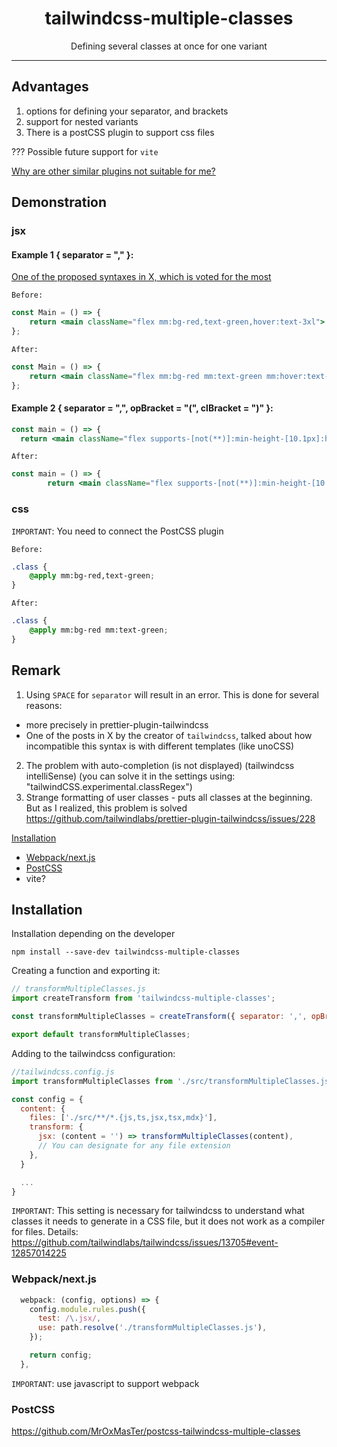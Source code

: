 <div align="center">
<h1>tailwindcss-multiple-classes</h1>

<p>Defining several classes at once for one variant</p>
</div>

---

## Advantages

1. options for defining your separator, and brackets
2. support for nested variants
3. There is a postCSS plugin to support css files

??? Possible future support for `vite`

[Why are other similar plugins not suitable for me?](https://github.com/tailwindlabs/tailwindcss/discussions/11701#discussioncomment-9314628)

## Demonstration

### jsx

#### Example 1 { separator = "," }:
[One of the proposed syntaxes in X, which is voted for the most](https://x.com/adamwathan/status/1849509712368226792)

`Before:`

```jsx
const Main = () => {
	return <main className="flex mm:bg-red,text-green,hover:text-3xl">...</main>;
};
```

`After:`

```jsx
const Main = () => {
	return <main className="flex mm:bg-red mm:text-green mm:hover:text-3xl ">...</main>;
};
```

#### Example 2 { separator = ",", opBracket = "(", clBracket = ")" }:

```jsx
const main = () => {
  return <main className="flex supports-[not(**)]:min-height-[10.1px]:h-10,sm:h-20,md:h-30, lg:h-40,xl:h-50,hover:(pl-4,py-3) pl-3">...</main>;};
```

`After:`

```jsx
const main = () => {
        return <main className="flex supports-[not(**)]:min-height-[10.1px]:h-10 supports-[not(**)]:min-height-[10.1px]:sm:h-20 supports-[not(**)]:min-height-[10.1px]:md:h-30 supports-[not(**)]:min-height-[10.1px]:lg:h-40 supports-[not(**)]:min-height-[10.1px]:xl:h-50 supports-[not(**)]:min-height-[10.1px]:hover:pl-4 supports-[not(**)]:min-height-[10.1px]:hover:py-3 pl-3">...</main>;};
```
### css

`IMPORTANT`: You need to connect the PostCSS plugin

`Before:`

```css
.class {
	@apply mm:bg-red,text-green;
}
```

`After:`

```css
.class {
	@apply mm:bg-red mm:text-green;
}
```

## Remark

1. Using `SPACE` for `separator` will result in an error. This is done for several reasons:
  - more precisely in prettier-plugin-tailwindcss
  - One of the posts in X by the creator of `tailwindcss`, talked about how incompatible this syntax is with different templates (like unoCSS)
2.  The problem with auto-completion (is not displayed) (tailwindcss intelliSense) (you can solve it in the settings using: "tailwindCSS.experimental.classRegex")
3.  Strange formatting of user classes - puts all classes at the beginning. But as I realized, this problem is solved https://github.com/tailwindlabs/prettier-plugin-tailwindcss/issues/228

[Installation](#installation)

- [Webpack/next.js](#webpack/next.js)
- [PostCSS](#postCSS)
- vite?

## Installation

Installation depending on the developer

```
npm install --save-dev tailwindcss-multiple-classes
```

Creating a function and exporting it:

```javascript
// transformMultipleClasses.js
import createTransform from 'tailwindcss-multiple-classes';

const transformMultipleClasses = createTransform({ separator: ',', opBracket: '(', clBracket: ')' });

export default transformMultipleClasses;
```

Adding to the tailwindcss configuration:

```javascript
//tailwindcss.config.js
import transformMultipleClasses from './src/transformMultipleClasses.js';

const config = {
  content: {
    files: ['./src/**/*.{js,ts,jsx,tsx,mdx}'],
    transform: {
      jsx: (content = '') => transformMultipleClasses(content),
      // You can designate for any file extension
    },
  }

  ...
}
```

`IMPORTANT`: This setting is necessary for tailwindcss to understand what classes it needs to generate in a CSS file, but it does not work as a compiler for files. Details: https://github.com/tailwindlabs/tailwindcss/issues/13705#event-12857014225

### Webpack/next.js

```javascript
  webpack: (config, options) => {
    config.module.rules.push({
      test: /\.jsx/,
      use: path.resolve('./transformMultipleClasses.js'),
    });

    return config;
  },
```

`IMPORTANT`: use javascript to support webpack

### PostCSS

https://github.com/MrOxMasTer/postcss-tailwindcss-multiple-classes

